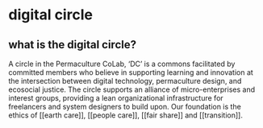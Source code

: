 # digital circle

## what is the digital circle?

A circle in the Permaculture CoLab, ‘DC’ is a commons facilitated by committed members who believe in supporting learning and innovation at the intersection between digital technology, permaculture design, and ecosocial justice. The circle supports an alliance of micro-enterprises and interest groups, providing a lean organizational infrastructure for freelancers and system designers to build upon. Our foundation is the ethics of [[earth care]], [[people care]], [[fair share]] and [[transition]].